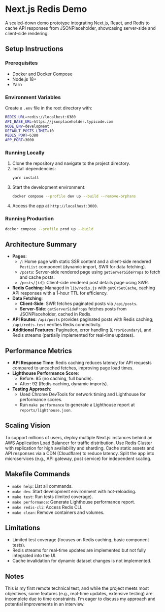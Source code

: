 # Next.js Redis Demo

A scaled-down demo prototype integrating Next.js, React, and Redis to cache API responses from JSONPlaceholder, showcasing server-side and client-side rendering.

## Setup Instructions
### Prerequisites
- Docker and Docker Compose
- Node.js 18+
- Yarn

### Environment Variables
Create a `.env` file in the root directory with:
```bash
REDIS_URL=redis://localhost:6380
API_BASE_URL=https://jsonplaceholder.typicode.com
NODE_ENV=development
DEFAULT_POSTS_LIMIT=10
REDIS_PORT=6380
APP_PORT=3000
```

### Running Locally
1. Clone the repository and navigate to the project directory.
2. Install dependencies:
   ```bash
   yarn install
   ```
3. Start the development environment:
   ```bash
   docker compose --profile dev up --build --remove-orphans
   ```
4. Access the app at `http://localhost:3000`.

### Running Production
```bash
docker compose --profile prod up --build
```

## Architecture Summary
- **Pages**:
  - `/`: Home page with static SSR content and a client-side rendered `PostList` component (dynamic import, SWR for data fetching).
  - `/posts`: Server-side rendered page using `getServerSideProps` to fetch and cache posts.
  - `/posts/[id]`: Client-side rendered post details page using SWR.
- **Redis Caching**: Managed in `lib/redis.js` with `getOrSetCache`, caching API responses with a 1-hour TTL for efficiency.
- **Data Fetching**:
  - **Client-Side**: SWR fetches paginated posts via `/api/posts`.
  - **Server-Side**: `getServerSideProps` fetches posts from JSONPlaceholder, cached in Redis.
- **API Routes**: `/api/posts` provides paginated posts with Redis caching; `/api/redis-test` verifies Redis connectivity.
- **Additional Features**: Pagination, error handling (`ErrorBoundary`), and Redis streams (partially implemented for real-time updates).

## Performance Metrics
- **API Response Time**: Redis caching reduces latency for API requests compared to uncached fetches, improving page load times.
- **Lighthouse Performance Score**:
  - Before: 85 (no caching, full bundle).
  - After: 92 (Redis caching, dynamic imports).
- **Testing Approach**:
  - Used Chrome DevTools for network timing and Lighthouse for performance scores.
  - Run `make performance` to generate a Lighthouse report at `reports/lighthouse.json`.

## Scaling Vision
To support millions of users, deploy multiple Next.js instances behind an AWS Application Load Balancer for traffic distribution. Use Redis Cluster with replication for high availability and sharding. Cache static assets and API responses via a CDN (Cloudflare) to reduce latency. Split the app into microservices (e.g., API gateway, post service) for independent scaling.

## Makefile Commands
- `make help`: List all commands.
- `make dev`: Start development environment with hot-reloading.
- `make test`: Run tests (limited coverage).
- `make performance`: Generate Lighthouse performance report.
- `make redis-cli`: Access Redis CLI.
- `make clean`: Remove containers and volumes.

## Limitations
- Limited test coverage (focuses on Redis caching, basic component tests).
- Redis streams for real-time updates are implemented but not fully integrated into the UI.
- Cache invalidation for dynamic dataset changes is not implemented.

## Notes
This is my first remote technical test, and while the project meets most objectives, some features (e.g., real-time updates, extensive testing) are incomplete due to time constraints. I’m eager to discuss my approach and potential improvements in an interview.
